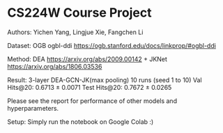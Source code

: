 # CS224W Course Project 
Authors: Yichen Yang, Lingjue Xie, Fangchen Li

Dataset:
OGB ogbl-ddi https://ogb.stanford.edu/docs/linkprop/#ogbl-ddi

Method:
DEA https://arxiv.org/abs/2009.00142 + 
JKNet https://arxiv.org/abs/1806.03536

Result:
3-layer DEA-GCN-JK(max pooling)
10 runs (seed 1 to 10)
Val Hits@20: 0.6713 ± 0.0071
Test Hits@20: 0.7672 ± 0.0265

Please see the report for performance of other models and hyperparameters.

Setup:
Simply run the notebook on Google Colab :) 
